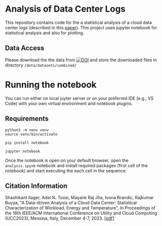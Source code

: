 # Analysis of Data Center Logs
This repository contains code for the a statistical analysis of a cloud data center logs (described in this [paper](http://hpc.ec.tuwien.ac.at/files/UCC_23_data_center_analysis.pdf)). This project uses jupyter notebook for statistical analysis and also for plotting. 

## Data Access

Please download the  the data from [![DOI](https://zenodo.org/badge/DOI/10.5281/zenodo.10069402.svg)](https://zenodo.org/doi/10.5281/zenodo.10069401)
 and store the downloaded files   in directory `/data/datasets/combined/`
 

# Running the  notebook

You can  run either on local juyter server or on your preferred IDE (e.g., VS Code)  with your own virtual environment and notebook plugins. 

## Requirements
```shell
python3 -m venv venv
source venv/bin/activate

pip install notebook

jupyter notebook

```

Once the notebook is open on your default browser, open the  `analysis.ipynb` notebook and install required packages (first cell of the notebook) and  start executing the each cell in the sequence.

## Citation Information
Shashikant Ilager, Adel N. Toosi, Mayank Raj Jha, Ivona Brandic, Rajkumar Buyya, "A Data-driven Analysis of a Cloud Data Center: Statistical Characterization of Workload, Energy and Temperature", In Proceedings of the 16th IEEE/ACM International Conference on Utility and Cloud Computing (UCC2023), Messina, Italy, December 4-7, 2023. [[pdf]](http://hpc.ec.tuwien.ac.at/files/UCC_23_data_center_analysis.pdf)